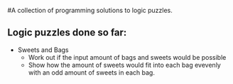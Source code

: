 #A collection of programming solutions to logic puzzles.

**Logic puzzles done so far:**
---
* Sweets and Bags
   * Work out if the input amount of bags and sweets would be possible
   * Show how the amount of sweets would fit into each bag evevenly with an odd amount of sweets in each bag.

